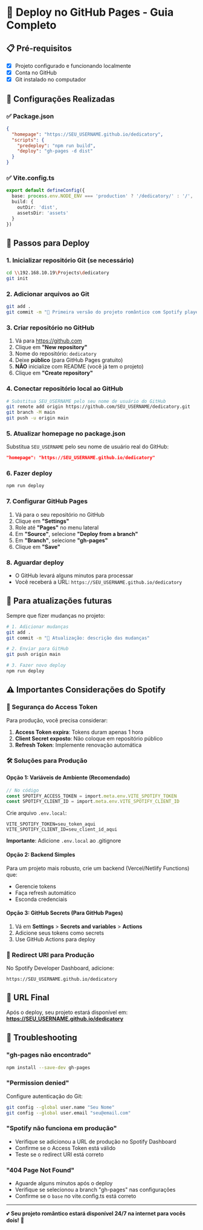 # 🚀 Deploy no GitHub Pages - Guia Completo

## 📋 Pré-requisitos
- [x] Projeto configurado e funcionando localmente
- [x] Conta no GitHub
- [x] Git instalado no computador

## 🔧 Configurações Realizadas

### ✅ Package.json
```json
{
  "homepage": "https://SEU_USERNAME.github.io/dedicatory",
  "scripts": {
    "predeploy": "npm run build",
    "deploy": "gh-pages -d dist"
  }
}
```

### ✅ Vite.config.ts
```typescript
export default defineConfig({
  base: process.env.NODE_ENV === 'production' ? '/dedicatory/' : '/',
  build: {
    outDir: 'dist',
    assetsDir: 'assets'
  }
})
```

## 🚀 Passos para Deploy

### 1. Inicializar repositório Git (se necessário)
```bash
cd \\192.168.10.19\Projects\dedicatory
git init
```

### 2. Adicionar arquivos ao Git
```bash
git add .
git commit -m "🎵 Primeira versão do projeto romântico com Spotify player"
```

### 3. Criar repositório no GitHub
1. Vá para https://github.com
2. Clique em **"New repository"**
3. Nome do repositório: `dedicatory`
4. Deixe **público** (para GitHub Pages gratuito)
5. **NÃO** inicialize com README (você já tem o projeto)
6. Clique em **"Create repository"**

### 4. Conectar repositório local ao GitHub
```bash
# Substitua SEU_USERNAME pelo seu nome de usuário do GitHub
git remote add origin https://github.com/SEU_USERNAME/dedicatory.git
git branch -M main
git push -u origin main
```

### 5. Atualizar homepage no package.json
Substitua `SEU_USERNAME` pelo seu nome de usuário real do GitHub:
```json
"homepage": "https://SEU_USERNAME.github.io/dedicatory"
```

### 6. Fazer deploy
```bash
npm run deploy
```

### 7. Configurar GitHub Pages
1. Vá para o seu repositório no GitHub
2. Clique em **"Settings"**
3. Role até **"Pages"** no menu lateral
4. Em **"Source"**, selecione **"Deploy from a branch"**
5. Em **"Branch"**, selecione **"gh-pages"**
6. Clique em **"Save"**

### 8. Aguardar deploy
- O GitHub levará alguns minutos para processar
- Você receberá a URL: `https://SEU_USERNAME.github.io/dedicatory`

## 🔄 Para atualizações futuras

Sempre que fizer mudanças no projeto:

```bash
# 1. Adicionar mudanças
git add .
git commit -m "🎵 Atualização: descrição das mudanças"

# 2. Enviar para GitHub
git push origin main

# 3. Fazer novo deploy
npm run deploy
```

## ⚠️ Importantes Considerações do Spotify

### 🔐 Segurança do Access Token
Para produção, você precisa considerar:

1. **Access Token expira**: Tokens duram apenas 1 hora
2. **Client Secret exposto**: Não coloque em repositório público
3. **Refresh Token**: Implemente renovação automática

### 🛠️ Soluções para Produção

#### Opção 1: Variáveis de Ambiente (Recomendado)
```typescript
// No código
const SPOTIFY_ACCESS_TOKEN = import.meta.env.VITE_SPOTIFY_TOKEN
const SPOTIFY_CLIENT_ID = import.meta.env.VITE_SPOTIFY_CLIENT_ID
```

Crie arquivo `.env.local`:
```env
VITE_SPOTIFY_TOKEN=seu_token_aqui
VITE_SPOTIFY_CLIENT_ID=seu_client_id_aqui
```

**Importante**: Adicione `.env.local` ao .gitignore

#### Opção 2: Backend Simples
Para um projeto mais robusto, crie um backend (Vercel/Netlify Functions) que:
- Gerencie tokens
- Faça refresh automático
- Esconda credenciais

#### Opção 3: GitHub Secrets (Para GitHub Pages)
1. Vá em **Settings** > **Secrets and variables** > **Actions**
2. Adicione seus tokens como secrets
3. Use GitHub Actions para deploy

### 🎵 Redirect URI para Produção
No Spotify Developer Dashboard, adicione:
```
https://SEU_USERNAME.github.io/dedicatory
```

## 📱 URL Final
Após o deploy, seu projeto estará disponível em:
**https://SEU_USERNAME.github.io/dedicatory**

## 🐛 Troubleshooting

### "gh-pages não encontrado"
```bash
npm install --save-dev gh-pages
```

### "Permission denied"
Configure autenticação do Git:
```bash
git config --global user.name "Seu Nome"
git config --global user.email "seu@email.com"
```

### "Spotify não funciona em produção"
- Verifique se adicionou a URL de produção no Spotify Dashboard
- Confirme se o Access Token está válido
- Teste se o redirect URI está correto

### "404 Page Not Found"
- Aguarde alguns minutos após o deploy
- Verifique se selecionou a branch "gh-pages" nas configurações
- Confirme se o `base` no vite.config.ts está correto

---

💕 **Seu projeto romântico estará disponível 24/7 na internet para vocês dois!** 🌟